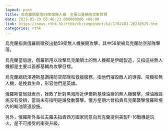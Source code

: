```yaml
---
layout: post
title: 烏克蘭稱擊落58架俄無人機　主要以基輔為攻擊目標
date: 2023-05-29 05:46:23.000000000 +08:00
link: https://news.rthk.hk/rthk/ch/component/k2/1702483-20230529.htm
categories: rthk
---
```


烏克蘭指責俄羅斯徹夜出動59架無人機展開攻擊，其中58架被烏克蘭防空部隊擊落。

烏克蘭當局說，俄羅斯用以攻擊烏克蘭領土的無人機都是伊朗製造，又指這些無人機都是主要以首都基輔為攻擊目標。

烏克蘭總統澤連斯基讚揚防空部隊和救援服務，指他們摧毀敵人的導彈、飛機和無人機，是挽救生命，形容他們是英雄。

俄羅斯當局就表示，挫敗了針對黑海附近伊爾斯基煉油廠的無人機襲擊，煉油廠設施沒有受損，當局未有指明是誰發動襲擊。俄方星期六曾指責烏克蘭襲擊俄羅斯境內的輸油管道設施。

另外，俄羅斯外長拉夫羅夫指責西方國家同意向烏克蘭提供美製F-16戰機是玩火，是不可接受的衝突升級。
